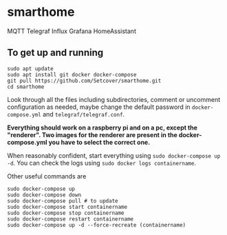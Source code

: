 # smarthome
MQTT Telegraf Influx Grafana HomeAssistant

## To get up and running
```
sudo apt update
sudo apt install git docker docker-compose
git pull https://github.com/Setcover/smarthome.git
cd smarthome
```
Look through all the files including subdirectories, comment or uncomment configuration as needed, maybe change the default password in `docker-compose.yml` and `telegraf/telegraf.conf`.

**Everything should work on a raspberry pi and on a pc, except the "renderer". Two images for the renderer are present in the docker-compose.yml you have to select the correct one.**

When reasonably confident, start everything using `sudo docker-compose up -d`. You can check the logs using `sudo docker logs containername`.

Other useful commands are
```
sudo docker-compose up
sudo docker-compose down
sudo docker-compose pull # to update
sudo docker-compose start containername
sudo docker-compose stop containername
sudo docker-compose restart containername
sudo docker-compose up -d --force-recreate (containername)
```
